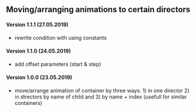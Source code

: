 ## Moving/arranging animations to certain directors

#### Version 1.1.1 (27.05.2019)
* rewrite condition with using constants

#### Version 1.1.0 (24.05.2019)
* add offset parameters (start & step)

#### Version 1.0.0 (23.05.2019)
* move/arrange animation of container by three ways: 1) in one director 2) in directors by name of child and 3) by name + index (usefull for similar containers)
